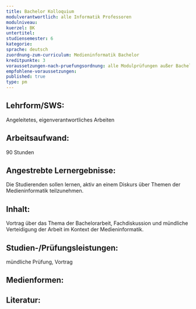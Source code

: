 ```yaml
---
title: Bachelor Kolloquium
modulverantwortlich: alle Informatik Professoren
modulniveau:
kuerzel: BK
untertitel:
studiensemester: 6
kategorie:
sprache: deutsch
zuordnung-zum-curriculum: Medieninformatik Bachelor
kreditpunkte: 3
voraussetzungen-nach-pruefungsordnung: alle Modulprüfungen außer Bachelor Kolloquium bestanden
empfohlene-voraussetzungen: 
published: true
type: pm
---
```


## Lehrform/SWS:
Angeleitetes, eigenverantwortliches Arbeiten

## Arbeitsaufwand:
90 Stunden

## Angestrebte Lernergebnisse:
Die Studierenden sollen lernen, aktiv an einem Diskurs über Themen der Medieninformatik teilzunehmen.

## Inhalt:
Vortrag über das Thema der Bachelorarbeit, Fachdiskussion und mündliche Verteidigung der Arbeit im Kontext der Medieninformatik.

## Studien-/Prüfungsleistungen:
mündliche Prüfung, Vortrag

## Medienformen:


## Literatur:

